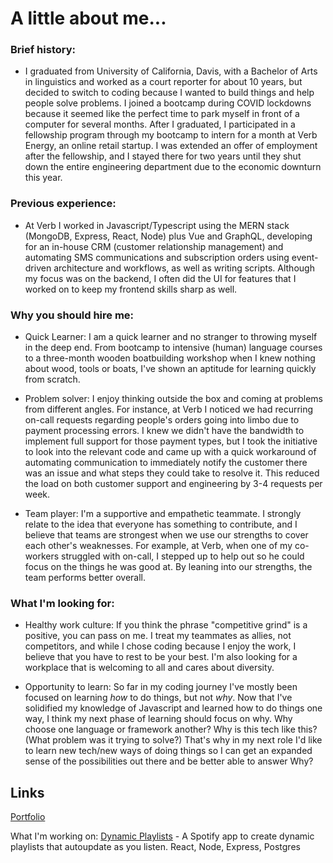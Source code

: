 # A little about me...
### Brief history: 
- I graduated from University of California, Davis, with a Bachelor of Arts in linguistics and worked as a court reporter for about 10 years, but decided to switch to coding because I wanted to build things and help people solve problems. I joined a bootcamp during COVID lockdowns because it seemed like the perfect time to park myself in front of a computer for several months. After I graduated, I participated in a fellowship program through my bootcamp to intern for a month at Verb Energy, an online retail startup. I was extended an offer of employment after the fellowship, and I stayed there for two years until they shut down the entire engineering department due to the economic downturn this year. 

### Previous experience:
- At Verb I worked in Javascript/Typescript using the MERN stack (MongoDB, Express, React, Node) plus Vue and GraphQL, developing for an in-house CRM (customer relationship management) and automating SMS communications and subscription orders using event-driven architecture and workflows, as well as writing scripts. Although my focus was on the backend, I often did the UI for features that I worked on to keep my frontend skills sharp as well.

### Why you should hire me: 
- Quick Learner: I am a quick learner and no stranger to throwing myself in the deep end. From bootcamp to intensive (human) language courses to a three-month wooden boatbuilding workshop when I knew nothing about wood, tools or boats, I've shown an aptitude for learning quickly from scratch.

- Problem solver: I enjoy thinking outside the box and coming at problems from different angles. For instance, at Verb I noticed we had recurring on-call requests regarding people's orders going into limbo due to payment processing errors. I knew we didn't have the bandwidth to implement full support for those payment types, but I took the initiative to look into the relevant code and came up with a quick workaround of automating communication to immediately notify the customer there was an issue and what steps they could take to resolve it. This reduced the load on both customer support and engineering by 3-4 requests per week.

- Team player: I'm a supportive and empathetic teammate. I strongly relate to the idea that everyone has something to contribute, and I believe that teams are strongest when we use our strengths to cover each other's weaknesses. For example, at Verb, when one of my co-workers struggled with on-call, I stepped up to help out so he could focus on the things he was good at. By leaning into our strengths, the team performs better overall.

### What I'm looking for:
- Healthy work culture: If you think the phrase "competitive grind" is a positive, you can pass on me. I treat my teammates as allies, not competitors, and while I chose coding because I enjoy the work, I believe that you have to rest to be your best. I'm also looking for a workplace that is welcoming to all and cares about diversity.
  
- Opportunity to learn: So far in my coding journey I've mostly been focused on learning _how_ to do things, but not _why_. Now that I've solidified my knowledge of Javascript and learned how to do things one way, I think my next phase of learning should focus on why. Why choose one language or framework another? Why is this tech like this? (What problem was it trying to solve?) That's why in my next role I'd like to learn new tech/new ways of doing things so I can get an expanded sense of the possibilities out there and be better able to answer Why?
 
## Links
[Portfolio](https://www.rocococode.com/)

What I'm working on: [Dynamic Playlists](https://github.com/RococoCoding/dynamic-playlists) - A Spotify app to create dynamic playlists that autoupdate as you listen. React, Node, Express, Postgres



